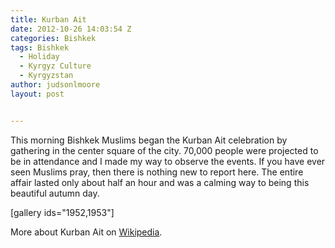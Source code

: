 ```yaml
---
title: Kurban Ait
date: 2012-10-26 14:03:54 Z
categories: Bishkek
tags: Bishkek
  - Holiday
  - Kyrgyz Culture
  - Kyrgyzstan
author: judsonlmoore
layout: post


---
```


This morning Bishkek Muslims began the Kurban Ait celebration by gathering in the center square of the city. 70,000 people were projected to be in attendance and I made my way to observe the events. If you have ever seen Muslims pray, then there is nothing new to report here. The entire affair lasted only about half an hour and was a calming way to being this beautiful autumn day.

[gallery ids="1952,1953"]

More about Kurban Ait on [Wikipedia](http://en.wikipedia.org/wiki/Kurban_Ait).
